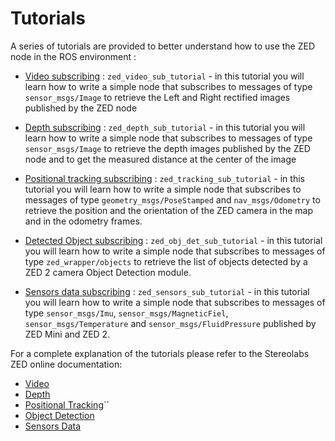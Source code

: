 # Tutorials
A series of tutorials are provided to better understand how to use the ZED node in the ROS environment :

- [Video subscribing](./zed_video_sub_tutorial) : `zed_video_sub_tutorial` - in this tutorial you will learn how to write a simple node that subscribes to messages of type `sensor_msgs/Image` to retrieve the Left and Right rectified images published by the ZED node

- [Depth subscribing](./zed_depth_sub_tutorial) : `zed_depth_sub_tutorial` - in this tutorial you will learn how to write a simple node that subscribes to messages of type `sensor_msgs/Image` to retrieve the depth images published by the ZED node and to get the measured distance at the center of the image

- [Positional tracking subscribing](./zed_tracking_sub_tutorial) : `zed_tracking_sub_tutorial` - in this tutorial you will learn how to write a simple node that subscribes to messages of type `geometry_msgs/PoseStamped` and `nav_msgs/Odometry` to retrieve the position and the orientation of the ZED camera in the map and in the odometry frames.

- [Detected Object subscribing](./zed_obj_det_sub_tutorial) : `zed_obj_det_sub_tutorial` - in this tutorial you will learn how to write a simple node that subscribes to messages of type `zed_wrapper/objects` to retrieve the list of objects detected by a ZED 2 camera Object Detection module.

- [Sensors data subscribing](./zed_sensors_sub_tutorial) : `zed_sensors_sub_tutorial` - in this tutorial you will learn how to write a simple node that subscribes to messages of type `sensor_msgs/Imu`, `sensor_msgs/MagneticFiel`, `sensor_msgs/Temperature` and `sensor_msgs/FluidPressure` published by ZED Mini and ZED 2.

For a complete explanation of the tutorials please refer to the Stereolabs ZED online documentation:

- [Video](https://docs.stereolabs.com/integrations/ros/video/)
- [Depth](https://docs.stereolabs.com/integrations/ros/depth_sensing/)
- [Positional Tracking](https://docs.stereolabs.com/integrations/ros/positional_tracking/)``
- [Object Detection](https://docs.stereolabs.com/integrations/ros/object-detection/)
- [Sensors Data](https://docs.stereolabs.com/integrations/ros/sensors-data/)
